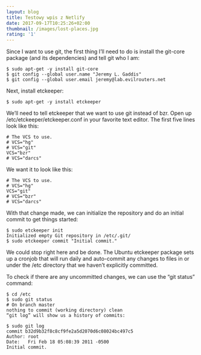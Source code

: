 ```yaml
---
layout: blog
title: Testowy wpis z Netlify
date: 2017-09-17T10:25:26+02:00
thumbnail: /images/lost-places.jpg
rating: '1'
---
```

Since I want to use git, the first thing I’ll need to do is install the git-core package (and its dependencies) and tell git who I am:
```
$ sudo apt-get -y install git-core
$ git config --global user.name "Jeremy L. Gaddis"
$ git config --global user.email jeremy@lab.evilrouters.net
```
Next, install etckeeper:
```
$ sudo apt-get -y install etckeeper
```
We’ll need to tell etckeeper that we want to use git instead of bzr. Open up /etc/etckeeper/etckeeper.conf in your favorite text editor. The first five lines look like this:
```
# The VCS to use.
# VCS="hg"
# VCS="git"
VCS="bzr"
# VCS="darcs"
```
We want it to look like this:
```
# The VCS to use.
# VCS="hg"
VCS="git"
# VCS="bzr"
# VCS="darcs"
```
With that change made, we can initialize the repository and do an initial commit to get things started:
```
$ sudo etckeeper init
Initialized empty Git repository in /etc/.git/
$ sudo etckeeper commit "Initial commit."
```
We could stop right here and be done. The Ubuntu etckeeper package sets up a cronjob that will run daily and auto-commit any changes to files in or under the /etc directory that we haven’t explicitly committed.

To check if there are any uncommitted changes, we can use the “git status” command:
```
$ cd /etc
$ sudo git status
# On branch master
nothing to commit (working directory) clean
“git log” will show us a history of commits:

$ sudo git log
commit b32d9b32f8c8cf9fe2a5d2070d6c08024bc497c5
Author: root 
Date:   Fri Feb 18 05:08:39 2011 -0500
Initial commit.
```

